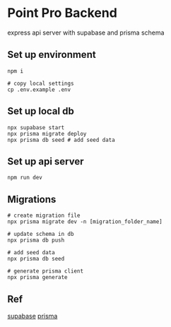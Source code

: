 # Point Pro Backend

express api server with supabase and prisma schema


## Set up environment

```shell
npm i

# copy local settings
cp .env.example .env

```

## Set up local db

```shell
npx supabase start
npx prisma migrate deploy
npx prisma db seed # add seed data
```

## Set up api server

```shell
npm run dev
```

## Migrations

```shell
# create migration file
npx prisma migrate dev -n [migration_folder_name]

# update schema in db
npx prisma db push

# add seed data
npx prisma db seed

# generate prisma client
npx prisma generate
```
## Ref

[supabase](https://supabase.com/docs)
[prisma](https://www.prisma.io/docs/concepts/components/prisma-schema)

